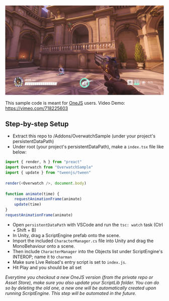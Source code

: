 ![Overwatch UI in Unity](/resources/res.jpg?raw=true "Overwatch UI in Unity")

This sample code is meant for [OneJS](https://onejs.com) users. Video Demo: https://vimeo.com/718225603

## Step-by-step Setup

* Extract this repo to /Addons/OverwatchSample (under your project's persistentDataPath)
* Under root (your project's persistentDataPath), make a `index.tsx` file like below:

```ts
import { render, h } from "preact"
import Overwatch from "OverwatchSample"
import { update } from "tweenjs/tween"

render(<Overwatch />, document.body)

function animate(time) {
    requestAnimationFrame(animate)
    update(time)
}
requestAnimationFrame(animate)
```

* Open `persistentDataPath` with VSCode and run the `tsc: watch` task (Ctrl + Shift + B)
* In Unity, drag a ScriptEngine prefab onto the scene.
* Import the included `CharacterManager.cs` file into Unity and drag the MonoBehaviour onto a scene.
* Then include `CharacterManager` into the Objects list under ScriptEngine's INTEROP; name it to `charman`
* Make sure Live Reload's entry script is set to `index.js`.
* Hit Play and you should be all set

_Everytime you checkout a new OneJS version (from the private repo or Asset Store), make sure you also update your ScriptLib folder. You can do so by deleting the old one, a new one will be automatically created upon running ScriptEngine. This step will be automated in the future._